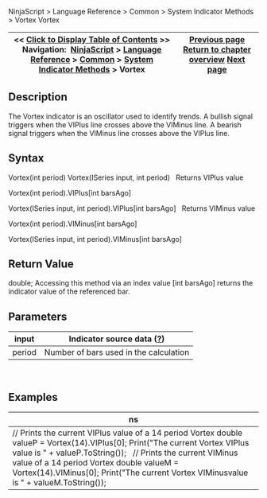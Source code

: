 ﻿
NinjaScript > Language Reference > Common > System Indicator Methods > Vortex
Vortex

| << [Click to Display Table of Contents](vortex.md) >> **Navigation:**     [NinjaScript](ninjascript.md) > [Language Reference](language_reference_wip.md) > [Common](common.md) > [System Indicator Methods](indicators.md) > Vortex | [Previous page](volume_up_down.md) [Return to chapter overview](indicators.md) [Next page](williams_r.md) |
| --- | --- |

## Description
The Vortex indicator is an oscillator used to identify trends. A bullish signal triggers when the VIPlus line crosses above the VIMinus line. A bearish signal triggers when the VIMinus line crosses above the VIPlus line.
 
## Syntax
Vortex(int period)
Vortex(ISeries<double> input, int period)
 
Returns VIPlus value  

Vortex(int period).VIPlus[int barsAgo]  

Vortex(ISeries<double> input, int period).VIPlus[int barsAgo]
 
Returns VIMinus value  

Vortex(int period).VIMinus[int barsAgo]  

Vortex(ISeries<double> input, int period).VIMinus[int barsAgo]
 
## Return Value
double; Accessing this method via an index value [int barsAgo] returns the indicator value of the referenced bar.
 
## Parameters
| input | Indicator source data ([?](valid_input_data_for_indicator.md)) |
| --- | --- |
| period | Number of bars used in the calculation |

 
## 
## Examples
| ns |
| --- |
| // Prints the current VIPlus value of a 14 period Vortex double valueP = Vortex(14).VIPlus[0]; Print("The current Vortex VIPlus value is " + valueP.ToString());   // Prints the current VIMinus value of a 14 period Vortex double valueM = Vortex(14).VIMinus[0]; Print("The current Vortex VIMinusvalue is " + valueM.ToString()); |

